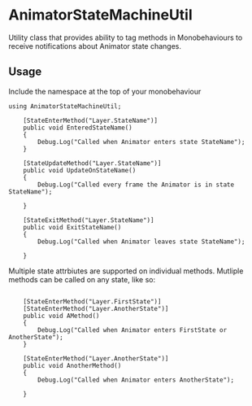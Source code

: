 AnimatorStateMachineUtil
========================

Utility class that provides ability to tag methods in Monobehaviours to receive notifications about Animator state changes.

## Usage

Include the namespace at the top of your monobehaviour
```
using AnimatorStateMachineUtil;
```


```	
	[StateEnterMethod("Layer.StateName")]
	public void EnteredStateName()
	{
		Debug.Log("Called when Animator enters state StateName");
	}
	
	[StateUpdateMethod("Layer.StateName")]
	public void UpdateOnStateName()
	{
		Debug.Log("Called every frame the Animator is in state StateName");
		
	}

	[StateExitMethod("Layer.StateName")]
	public void ExitStateName()
	{
		Debug.Log("Called when Animator leaves state StateName");
		
	}

```

Multiple state attrbiutes are supported on individual methods. Mutliple methods can be called on any state, like so:

```	

	[StateEnterMethod("Layer.FirstState")]
	[StateEnterMethod("Layer.AnotherState")]
	public void AMethod()
	{
		Debug.Log("Called when Animator enters FirstState or AnotherState");
	}
	
	[StateEnterMethod("Layer.AnotherState")]
	public void AnotherMethod()
	{
		Debug.Log("Called when Animator enters AnotherState");
		
	}

```
